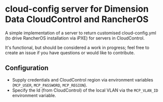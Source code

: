 # cloud-config server for Dimension Data CloudControl and RancherOS

A simple implementation of a server to return customised cloud-config.yml (to drive RancherOS installation via iPXE) for servers in CloudControl.

It's functional, but should be considered a work in progress; feel free to create an issue if you have questions or would like to contribute.


## Configuration

* Supply credentials and CloudControl region via environment variables (`MCP_USER`, `MCP_PASSWORD`, `MCP_REGION`).
* Specify the Id (from CloudControl) of the local VLAN via the `MCP_VLAN_ID` environment variable.
